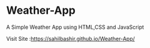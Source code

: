 # Weather-App
A Simple Weather App using HTML,CSS and JavaScript

Visit Site :https://sahilbashir.github.io/Weather-App/
